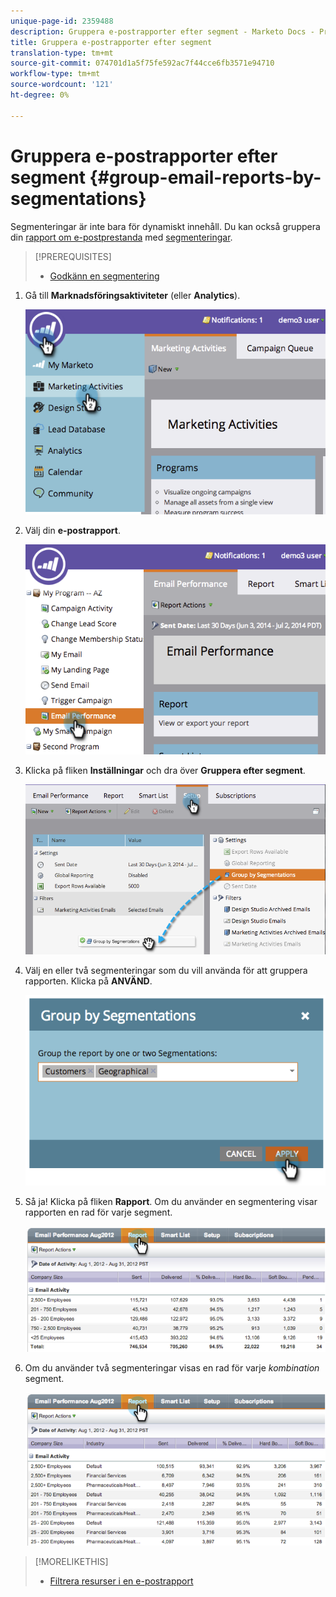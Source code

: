 ```yaml
---
unique-page-id: 2359488
description: Gruppera e-postrapporter efter segment - Marketo Docs - Produktdokumentation
title: Gruppera e-postrapporter efter segment
translation-type: tm+mt
source-git-commit: 074701d1a5f75fe592ac7f44cce6fb3571e94710
workflow-type: tm+mt
source-wordcount: '121'
ht-degree: 0%

---
```



# Gruppera e-postrapporter efter segment {#group-email-reports-by-segmentations}

Segmenteringar är inte bara för dynamiskt innehåll. Du kan också gruppera din [rapport om e-postprestanda](../../../../product-docs/email-marketing/email-programs/email-program-data/email-performance-report.md) med [segmenteringar](http://docs.marketo.com/display/docs/segmentation+and+snippets).

>[!PREREQUISITES]
>
>* [Godkänn en segmentering](approve-a-segmentation.md)

>



1. Gå till **Marknadsföringsaktiviteter** (eller **Analytics**).

   ![](assets/image2014-9-16-9-3a15-3a58.png)

1. Välj din **e-postrapport**.

   ![](assets/image2014-9-16-9-3a16-3a6.png)

1. Klicka på fliken **Inställningar** och dra över **Gruppera efter segment**.

   ![](assets/image2014-9-16-9-3a16-3a59.png)

1. Välj en eller två segmenteringar som du vill använda för att gruppera rapporten. Klicka på **ANVÄND**.

   ![](assets/image2014-9-16-9-3a17-3a9.png)

1. Så ja! Klicka på fliken **Rapport**. Om du använder en segmentering visar rapporten en rad för varje segment.

   ![](assets/image2014-9-16-9-3a17-3a17.png)

1. Om du använder två segmenteringar visas en rad för varje *kombination* segment.

   ![](assets/image2014-9-16-9-3a17-3a26.png)

>[!MORELIKETHIS]
>
>* [Filtrera resurser i en e-postrapport](../../../../product-docs/reporting/basic-reporting/report-activity/filter-assets-in-an-email-report.md)

>



